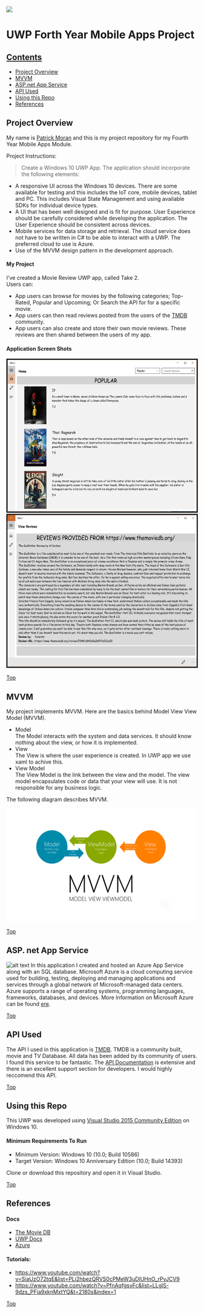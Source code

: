 <img src="https://www.yoyogames.com/system/blogs/featured_images/000/000/377/original/uwp-o.png?1459438884">     

# UWP Forth Year Mobile Apps Project

## [Contents](#contents)      
* [Project Overview](#overview)         
* [MVVM](#mvvm)             
* [ASP.net App Service](#Webapp)   
* [API Used](#api)     
* [Using this Repo](#instructions)
* [References](#References)     


## Project Overview<a name = "overview"></a>   
My name is [Patrick Moran](https://www.linkedin.com/in/patrick-moran-7a349014b/) and this is my project repository for my Fourth Year Mobile Apps Module.

Project Instructions:
>Create a Windows 10 UWP App. The application should incorporate the following elements:
* A responsive UI across the Windows 10 devices. There are some available for testing and
this includes the IoT core, mobile devices, tablet and PC. This includes Visual State
Management and using available SDKs for individual device types.
* A UI that has been well designed and is fit for purpose. User Experience should be carefully
considered while developing the application. The User Experience should be consistent
across devices.
* Mobile services for data storage and retrieval. The cloud service does not have to be written
in C# to be able to interact with a UWP. The preferred cloud to use is Azure.
* Use of the MVVM design pattern in the development approach.  

####  My Project
I've created a Movie Review UWP app, called Take 2.    
Users can: 
* App users can browse for movies by the following categories; Top-Rated, Popular and Upcoming; Or Search the API for for a specific movie.
* App users can then read reviews posted from the users of the [TMDB](https://www.themoviedb.org/) community.
* App users can also create and store their own movie reviews. These reviews are then shared between the users of my app.  

#### Application Screen Shots
<img src="Screen.PNG" style="border: solid 3px" width="500" height="400" >  
<img src="Screen2.PNG" style="border: solid 3px" width="500" height="400" > 

[Top](#contents) 

## MVVM<a name = "mvvm"></a> 
My project implements MVVM. Here are the basics behind Model View View Model (MVVM).   
* Model  
The Model interacts with the system and data services. It should know nothing about the view, or how it is implemented.
* View  
The View is where the user experience is created. In UWP app we use xaml to achive this. 
* View Model  
The View Model is the link between the view and the model. The view model encapsulates code or data that your view will use. It is not responsible for any business logic. 

The following diagram describes MVVM.  

<img src="mvvm.png" width="500" height="300">  

[Top](#contents) 

## ASP. net App Service<a name = "Webapp"></a>
![alt text](https://upload.wikimedia.org/wikipedia/commons/f/ff/Windows_Azure_logo.png) 
In this application I created and hosted an Azure App Service along with an SQL database. Microsoft Azure is a cloud computing service used for building, testing, deploying and managing applications and services through a global network of Microsoft-managed data centers. Azure supports a range of operating systems, programming languages, frameworks, databases, and devices. More Information on Microsoft Azure can be found [ere](https://azure.microsoft.com/en-us/overview/what-is-azure/). 

[Top](#contents)  

## API Used<a name = "api"></a> 
The API I used in this application is [TMDB](https://www.themoviedb.org/). TMDB is a community built, movie and TV Database. All data has been added by its community of users. I found this service to be fantastic. The [API Documentation](https://developers.themoviedb.org/3/movies/get-top-rated-movies) is extensive and there is an excellent support section for developers. I would highly reccomend this API.

[Top](#contents) 

## Using this Repo<a name = "instructions"></a> 
This UWP was developed using [Visual Studio 2015 Community Edition](https://www.visualstudio.com/downloads/) on Windows 10.  

#### Minimum Requirements To Run
* Minimum Version: Windows 10 (10.0; Build 10586)
* Target Version: Windows 10 Anniversary Edition (10.0; Build 14393)

Clone or download this repository and open it in Visual Studio.

[Top](#contents)

## References<a name = "References"></a>  
#### Docs
* [The Movie DB](https://developers.themoviedb.org/3/movies/get-top-rated-movies)
* [UWP Docs](https://docs.microsoft.com/en-us/windows/uwp/)  
* [Azure](https://docs.microsoft.com/en-us/azure/)

#### Tutorials:  
* https://www.youtube.com/watch?v=SiaUzO72tqE&list=PLi2hbezQRVS0cPMeW3uDlUHnO_rPvJCV9  
* https://www.youtube.com/watch?v=PfnAqfgsvFc&list=LLglS-9dzs_PFia9xknMxtYQ&t=2180s&index=1  

[Top](#contents) 


